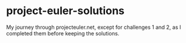 # project-euler-solutions
My journey through projecteuler.net, except for challenges 1 and 2, as I completed them before keeping the solutions.
